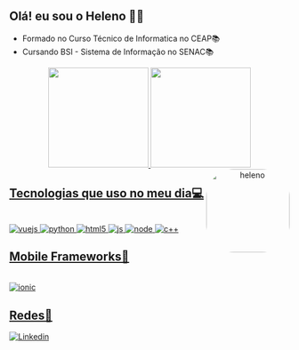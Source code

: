 ## Olá! eu sou o Heleno 👋🤖
* Formado no Curso Técnico de Informatica no CEAP📚
* Cursando BSI - Sistema de Informação no SENAC📚

<div align="center">
  <a href="https://github.com/helenomatoss">
  <img height="180px" src="https://github-readme-stats.vercel.app/api/top-langs/?username=helenomatoss&layout=compact&langs_count=7&theme=radical"/>
  <img height="180px" src="https://github-readme-stats.vercel.app/api?username=helenomatoss&show_icons=true&theme=radical&include_all_commits=true&count_private=true"/>
   <img align="right" alt="heleno" height="150" style="border-radius:50px;" src="https://pbs.twimg.com/media/FUWq_hiX0AEPqna.jpg">
</div>

## Tecnologias que uso no meu dia💻
<div style="display: inline_block"><br/>
<img aling="center" alt="vuejs" src="https://img.shields.io/badge/Vue.js-35495E?style=for-the-badge&logo=vue.js&logoColor=4FC08D">
<img aling="center" alt="python" src="https://img.shields.io/badge/Python-3776AB?style=for-the-badge&logo=python&logoColor=white">
<img aling="center" alt="html5" src="https://img.shields.io/badge/HTML5-E34F26?style=for-the-badge&logo=html5&logoColor=white">
<img aling="center" alt="js" src="https://img.shields.io/badge/JavaScript-F7DF1E?style=for-the-badge&logo=javascript&logoColor=black">
<img aling="center" alt="node" src="https://img.shields.io/badge/Node.js-43853D?style=for-the-badge&logo=node.js&logoColor=white">
<img aling="center" alt="c++" src="https://img.shields.io/badge/C%2B%2B-00599C?style=for-the-badge&logo=c%2B%2B&logoColor=white">
</div>
  
## Mobile Frameworks📶
<div style="display: inline_block"><br/>
<img aling="center" alt="ionic" src="https://img.shields.io/badge/Ionic-3880FF?style=for-the-badge&logo=ionic&logoColor=white">
</div>

## Redes📲
 
[![Linkedin](https://img.shields.io/badge/LinkedIn-0077B5?style=for-the-badge&logo=linkedin&logoColor=white)](https://www.linkedin.com/in/heleno-vitor-matos-leite-993684211/)
  
   

